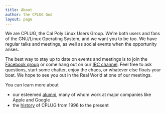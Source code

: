 ```yaml
---
title: About
author: the CPLUG God
layout: page
---
```

We are CPLUG, the Cal Poly Linux Users Group. We're both users and fans of the GNU/Linux Operating System, and we want you to be too. We have regular talks and meetings, as well as social events when the opportunity arises.

The best way to stay up to date on events and meetings is to join the [Facebook group][] or come hang out on our [IRC channel][]. Feel free to ask questions, start some chatter, enjoy the chaos, or whatever else floats your boat. We hope to see you out in the Real World at one of our meetings.

You can learn more about

 * our esteemed [alumni][], many of whom work at major companies like Apple and Google
 * the [history][] of CPLUG from 1996 to the present


 [Facebook group]: https://www.facebook.com/groups/cplug/
 [IRC channel]: /contact/#irc
 [alumni]: alums/
 [history]: a-brief-history-of-cplug/
